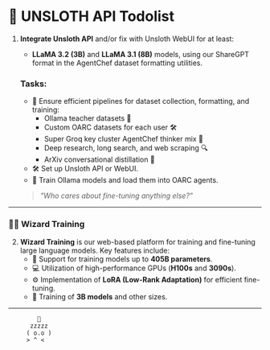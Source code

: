# 🦥 UNSLOTH API Todolist

1. **Integrate Unsloth API** and/or fix with Unsloth WebUI for at least:
    - **LLaMA 3.2 (3B)** and **LLaMA 3.1 (8B)** models, using our ShareGPT format in the AgentChef dataset formatting utilities.

    ### Tasks:
    - 📂 Ensure efficient pipelines for dataset collection, formatting, and training:
      - Ollama teacher datasets 📘
      - Custom OARC datasets for each user 🛠️
      - Super Groq key cluster AgentChef thinker mix 🧠
      - Deep research, long search, and web scraping 🔍
      - ArXiv conversational distillation 📄
    - 🛠️ Set up Unsloth API or WebUI.
    - 🧪 Train Ollama models and load them into OARC agents.

    > _"Who cares about fine-tuning anything else?"_

---

### 🧙‍♂️ Wizard Training

2. **Wizard Training** is our web-based platform for training and fine-tuning large language models. Key features include:
    - 🚀 Support for training models up to **405B parameters**.
    - 💻 Utilization of high-performance GPUs (**H100s** and **3090s**).
    - ⚙️ Implementation of **LoRA (Low-Rank Adaptation)** for efficient fine-tuning.
    - 🧠 Training of **3B models** and other sizes.

---

```
        🦥
      zzzzz
     ( o.o )
     > ^ < 
```